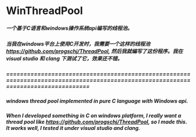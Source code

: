 # WinThreadPool

##### 一个基于C语言和windows操作系统api编写的线程池。
##### 当我在windows平台上使用C开发时，我需要一个这样的线程池 https://github.com/progschj/ThreadPool, 然后我就编写了这份程序。我在visual studio 和 clang 下测试了它，效果还不错。
##### ==================================================================================================================================
##### windows thread pool implemented in pure C language with Windows api. 
##### When I developed something in C on windows platform, I really want a thread pool like https://github.com/progschj/ThreadPool, so I made this. It works well, I tested it under visual studio and clang.
